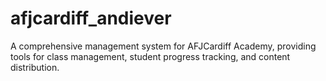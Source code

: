 # afjcardiff_andiever
 A comprehensive management system for AFJCardiff Academy, providing tools for class management, student progress tracking, and content distribution.
